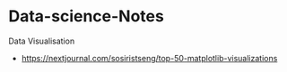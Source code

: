 # Data-science-Notes

Data Visualisation 
 - https://nextjournal.com/sosiristseng/top-50-matplotlib-visualizations
